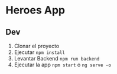 # Heroes App

## Dev

1. Clonar el proyecto
2. Ejecutar ```npm install```
3. Levantar Backend ```npm run backend```
4. Ejecutar la app ```npm start``` o ```ng serve -o```
